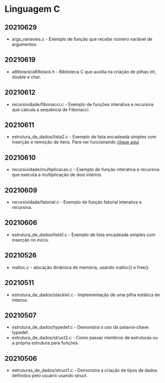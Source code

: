 # Linguagem C
## 20210629
- args_variavies.c - Exemplo de função que recebe número variável de argumentos.
## 20210619
- a89stack/a89stack.h - Biblioteca C que auxilia na criação de pilhas int, double e char.
## 20210612
- recursividade/fibonacci.c - Exemplo de funções interativa e recursiva que calcula a sequência de Fibonacci.
## 20210611
- estrutura_de_dados/lista2.c - Exemplo de lista encadeada simples com inserção e remoção de itens. Para ver funcionando <a href="https://youtu.be/W6YaSkA2ecI">clique aqui</a>
## 20210610
- recursividade/multiplicacao.c - Exemplo de função interativa e recursiva que executa a multiplicação de dois inteiros.
## 20210609
- recursividade/fatorial.c - Exemplo de função fatorial interativa e recursiva.
## 20210606
- estrutura_de_dados/lista1.c - Exemplo de lista encadeada simples com inserção no início.
## 20210526
- malloc.c - alocação dinâmica de memória, usando malloc() e free().
## 20210511
- estrutura_de_dados/stackint.c - Implementação de uma pilha estática de inteiros.
## 20210507
- estrutura_de_dados/typedef.c - Demonstra o uso da palavra-chave typedef.
- estrutura_de_dados/struct2.c - Como passar membros de estruturas ou a própria estrutura para funções.
## 20210506
- estruturas_de_dados/struct1.c - Demonstra a criação de tipos de dados definidos pelo usuário usando struct.

